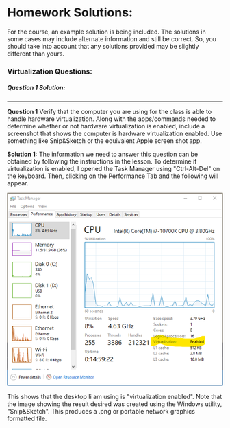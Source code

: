 # Homework Solutions:

For the course, an example solution is being included. The solutions in some cases may include alternate information and still be correct. So, you should take into account that any solutions provided may be slightly different than yours.

### Virtualization Questions:

##### Question 1 Solution:

<hr>

**Question 1** Verify that the computer you are using for the class is able to handle hardware virtualization. Along with the apps/commands needed to determine whether or not hardware virtualization is enabled, include a screenshot that shows the computer is hardware virtualization enabled. Use something like Snip&Sketch or the equivalent Apple screen shot app.

**Solution 1:** The information we need to answer this question can be obtained by following the instructions in the lesson. To determine if virtualization is enabled, I opened the Task Manager using "Ctrl-Alt-Del" on the keyboard. Then, clicking on the Performance Tab and the following will appear.

![Enabled Check](./images/virtualization_enabled_check.png)

This shows that the desktop Ii am using is "virtualization enabled". Note that the image showing the result desired was created using the Windows utility, "Snip&Sketch". This produces a .png or portable network graphics formatted file.
